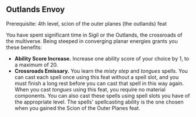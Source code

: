 ## Outlands Envoy

Prerequisite: 4th level, scion of the outer planes (the outlands) feat

You have spent significant time in Sigil or the Outlands, the crossroads of the multiverse. Being steeped in converging planar energies grants you these benefits:

- **Ability Score Increase.** Increase one ability score of your choice by 1, to a maximum of 20.
- **Crossroads Emissary.** You learn the *misty step* and *tongues* spells. You can cast each spell once using this feat without a spell slot, and you must finish a long rest before you can cast that spell in this way again. When you cast *tongues* using this feat, you require no material components. You can also cast these spells using spell slots you have of the appropriate level. The spells' spellcasting ability is the one chosen when you gained the Scion of the Outer Planes feat.